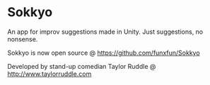 # Sokkyo
An app for improv suggestions made in Unity. Just suggestions, no nonsense.

Sokkyo is now open source @ https://github.com/funxfun/Sokkyo

Developed by stand-up comedian Taylor Ruddle @ http://www.taylorruddle.com
